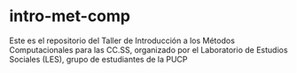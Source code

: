 # intro-met-comp
Este es el repositorio del Taller de Introducción a los Métodos Computacionales para las CC.SS, organizado por el Laboratorio de Estudios Sociales (LES), grupo de estudiantes de la PUCP
